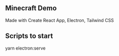 ## Minecraft Demo

Made with Create React App, Electron, Tailwind CSS

## Scripts to start

yarn electron:serve 
